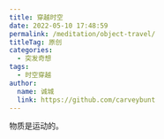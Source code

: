 ```yaml
---
title: 穿越时空
date: 2022-05-10 17:48:59
permalink: /meditation/object-travel/
titleTag: 原创
categories: 
  - 突发奇想
tags: 
  - 时空穿越
author: 
  name: 诚城
  link: https://github.com/carveybunt
---
```

物质是运动的。
<!-- more -->